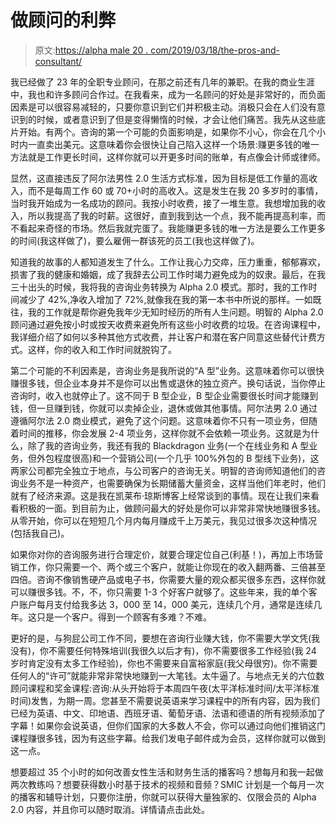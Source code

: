 # 做顾问的利弊

> 原文:[https://alpha male 20 . com/2019/03/18/the-pros-and-consultant/](https://alphamale20.com/2019/03/18/the-pros-and-cons-of-being-a-consultant/)

我已经做了 23 年的全职专业顾问，在那之前还有几年的兼职。在我的商业生涯中，我也和许多顾问合作过。在我看来，成为一名顾问的好处是非常好的，而负面因素是可以很容易减轻的，只要你意识到它们并积极主动。消极只会在人们没有意识到的时候，或者意识到了但是变得懒惰的时候，才会让他们痛苦。我先从这些底片开始。有两个。咨询的第一个可能的负面影响是，如果你不小心，你会在几个小时内一直卖出美元。这意味着你会很快让自己陷入这样一个场景:赚更多钱的唯一方法就是工作更长时间，这样你就可以开更多时间的账单，有点像会计师或律师。

显然，这直接违反了阿尔法男性 2.0 生活方式标准，因为目标是低工作量的高收入，而不是每周工作 60 或 70+小时的高收入。这是发生在我 20 多岁时的事情，当时我开始成为一名成功的顾问。我按小时收费，接了一堆生意。我想增加我的收入，所以我提高了我的时薪。这很好，直到我到达一个点，我不能再提高利率，而不看起来奇怪的市场。然后我就完蛋了。我能赚更多钱的唯一方法是要么工作更多的时间(我这样做了)，要么雇佣一群该死的员工(我也这样做了)。

知道我的故事的人都知道发生了什么。工作让我心力交瘁，压力重重，郁郁寡欢，损害了我的健康和婚姻，成了我辞去公司工作时竭力避免成为的奴隶。最后，在我三十出头的时候，我将我的咨询业务转换为 Alpha 2.0 模式。那时，我的工作时间减少了 42%,净收入增加了 72%,就像我在我的第一本书中所说的那样。一如既往，我的工作就是帮你避免我年少无知时经历的所有人生问题。明智的 Alpha 2.0 顾问通过避免按小时或按天收费来避免所有这些小时收费的垃圾。在咨询课程中，我详细介绍了如何以多种其他方式收费，并让客户和潜在客户同意这些替代计费方式。这样，你的收入和工作时间就脱钩了。

第二个可能的不利因素是，咨询业务是我所说的“A 型”业务。这意味着你可以很快赚很多钱，但企业本身并不是你可以出售或退休的独立资产。换句话说，当你停止咨询时，收入也就停止了。这不同于 B 型企业，B 型企业需要很长时间才能赚到钱，但一旦赚到钱，你就可以卖掉企业，退休或做其他事情。阿尔法男 2.0 通过遵循阿尔法 2.0 商业模式，避免了这个问题。这意味着你不只有一项业务，但随着时间的推移，你会发展 2-4 项业务，这样你就不会依赖一项业务。这就是为什么，除了我的咨询业务，我还有我的 Blackdragon 业务(一个在线业务和 A 型业务，但外包程度很高)和一个营销公司(一个几乎 100%外包的 B 型线下业务)，这两家公司都完全独立于地点，与公司客户的咨询无关。明智的咨询师知道他们的咨询业务不是一种资产，也需要确保为长期储蓄大量资金，这样当他们年老时，他们就有了经济来源。这是我在凯莱布·琼斯博客上经常谈到的事情。现在让我们来看看积极的一面。到目前为止，做顾问最大的好处是你可以非常非常快地赚很多钱。从零开始，你可以在短短几个月内每月赚成千上万美元，我见过很多次这种情况(包括我自己)。

如果你对你的咨询服务进行合理定价，就要合理定位自己(利基！)，再加上市场营销工作，你只需要一个、两个或三个客户，就能让你现在的收入翻两番、三倍甚至四倍。咨询不像销售硬产品或电子书，你需要大量的观众都买很多东西，这样你就可以赚很多钱。不，不，你只需要 1-3 个好客户就够了。这些年来，我的单个客户账户每月支付给我多达 3，000 至 14，000 美元，连续几个月，通常是连续几年。这只是一个客户。得到一个顾客有多难？不难。

更好的是，与狗屁公司工作不同，要想在咨询行业赚大钱，你不需要大学文凭(我没有)，你不需要任何特殊培训(我很久以后才有)，你不需要很多工作经验(我 24 岁时肯定没有太多工作经验)，你也不需要来自富裕家庭(我父母很穷)。你不需要任何人的“许可”就能非常非常快地赚到一大笔钱。太牛逼了。与地点无关的六位数顾问课程和奖金课程:咨询:从头开始将于本周四午夜(太平洋标准时间/太平洋标准时间)发售，为期一周。您甚至不需要说英语来学习课程中的所有内容，因为我们已经为英语、中文、印地语、西班牙语、葡萄牙语、法语和德语的所有视频添加了字幕！如果你会说英语，但你们国家的大多数人不会，你可以通过向他们推销这门课程赚很多钱，因为有这些字幕。给我们发电子邮件成为会员，这样你就可以做到这一点。

想要超过 35 个小时的如何改善女性生活和财务生活的播客吗？想每月和我一起做两次教练吗？想要获得数小时基于技术的视频和音频？SMIC 计划是一个每月一次的播客和辅导计划，只要你注册，你就可以获得大量独家的、仅限会员的 Alpha 2.0 内容，并且你可以随时取消。详情请点击此处。